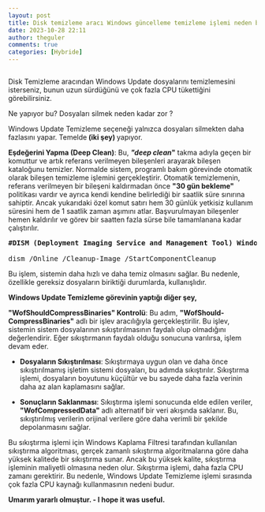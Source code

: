 ```yaml
---
layout: post
title: Disk temizleme aracı Windows güncelleme temizleme işlemi neden bu kadar uzun sürüyor?
date: 2023-10-28 22:11
author: theguler
comments: true
categories: [Hybride]
---
```

<!-- wp:image {"id":9057,"sizeSlug":"large","linkDestination":"none"} -->
<figure class="wp-block-image size-large"><img src="https://farukguler.com/assets/post_images/clean-1.png?w=495" alt="" class="wp-image-9057" /></figure>
<!-- /wp:image -->

<!-- wp:paragraph -->
<p>Disk Temizleme aracından Windows Update dosyalarını temizlemesini isterseniz, bunun uzun sürdüğünü ve çok fazla CPU tükettiğini görebilirsiniz.&nbsp;</p>
<!-- /wp:paragraph -->

<!-- wp:paragraph -->
<p>Ne yapıyor bu?&nbsp;Dosyaları silmek neden kadar zor ?</p>
<!-- /wp:paragraph -->

<!-- wp:paragraph -->
<p>Windows Update Temizleme seçeneği yalnızca dosyaları silmekten daha fazlasını yapar.&nbsp;Temelde<strong> (iki şey) </strong>yapıyor.</p>
<!-- /wp:paragraph -->

<!-- wp:paragraph -->
<p><strong>Eşdeğerini Yapma (Deep Clean)</strong>: Bu,<em> </em><strong><em>"deep clean</em>"</strong> takma adıyla geçen bir komuttur ve artık referans verilmeyen bileşenleri arayarak bileşen kataloğunu temizler. Normalde sistem, programlı bakım görevinde otomatik olarak bileşen temizleme işlemini gerçekleştirir. Otomatik temizlemenin, referans verilmeyen bir bileşeni kaldırmadan önce <strong>"30 gün bekleme" </strong>politikası vardır ve ayrıca kendi kendine belirlediği bir saatlik süre sınırına sahiptir. Ancak yukarıdaki özel komut satırı hem 30 günlük yetkisiz kullanım süresini hem de 1 saatlik zaman aşımını atlar. Başvurulmayan bileşenler hemen kaldırılır ve görev bir saatten fazla sürse bile tamamlanana kadar çalıştırılır.</p>
<!-- /wp:paragraph -->

<!-- wp:preformatted -->
<pre class="wp-block-preformatted"><strong>#DISM (Deployment Imaging Service and Management Tool) Windows görüntüsündeki bileşenleri temizlemek ve gereksiz dosyaları kaldırmak içindir.</strong>

dism /Online /Cleanup-Image /StartComponentCleanup</pre>
<!-- /wp:preformatted -->

<!-- wp:paragraph -->
<p>Bu işlem, sistemin daha hızlı ve daha temiz olmasını sağlar. Bu nedenle, özellikle gereksiz dosyaların biriktiği durumlarda, kullanışlıdır.</p>
<!-- /wp:paragraph -->

<!-- wp:paragraph -->
<p><strong>Windows Update Temizleme&nbsp;görevinin yaptığı diğer şey,&nbsp;</strong></p>
<!-- /wp:paragraph -->

<!-- wp:paragraph -->
<p><strong>"Wof­Should­Compress­Binaries" Kontrolü</strong>: Bu adım, <strong>"Wof­Should­Compress­Binaries"</strong> adlı bir işlev aracılığıyla gerçekleştirilir. Bu işlev, sistemin sistem dosyalarının sıkıştırılmasının faydalı olup olmadığını değerlendirir. Eğer sıkıştırmanın faydalı olduğu sonucuna varılırsa, işlem devam eder. </p>
<!-- /wp:paragraph -->

<!-- wp:list -->
<ul><!-- wp:list-item -->
<li><strong>Dosyaların Sıkıştırılması</strong>: Sıkıştırmaya uygun olan ve daha önce sıkıştırılmamış işletim sistemi dosyaları, bu adımda sıkıştırılır. Sıkıştırma işlemi, dosyaların boyutunu küçültür ve bu sayede daha fazla verinin daha az alan kaplamasını sağlar.</li>
<!-- /wp:list-item --></ul>
<!-- /wp:list -->

<!-- wp:list -->
<ul><!-- wp:list-item -->
<li><strong>Sonuçların Saklanması</strong>: Sıkıştırma işlemi sonucunda elde edilen veriler, <strong>"WofCompressedData" </strong>adlı alternatif bir veri akışında saklanır. Bu, sıkıştırılmış verilerin orijinal verilere göre daha verimli bir şekilde depolanmasını sağlar.</li>
<!-- /wp:list-item --></ul>
<!-- /wp:list -->

<!-- wp:paragraph -->
<p>Bu sıkıştırma işlemi için Windows Kaplama Filtresi tarafından kullanılan sıkıştırma algoritması, gerçek zamanlı sıkıştırma algoritmalarına göre daha yüksek kalitede bir sıkıştırma sunar. Ancak bu yüksek kalite, sıkıştırma işleminin maliyetli olmasına neden olur. Sıkıştırma işlemi, daha fazla CPU zamanı gerektirir. Bu nedenle, Windows Update Temizleme işlemi sırasında çok fazla CPU kaynağı kullanmasının nedeni budur.</p>
<!-- /wp:paragraph -->

<!-- wp:paragraph -->
<p><strong>Umarım yararlı olmuştur. - I hope it was useful.</strong></p>
<!-- /wp:paragraph -->

